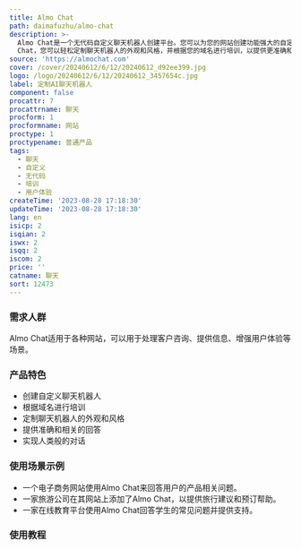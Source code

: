 ```yaml
---
title: Almo Chat
path: daimafuzhu/almo-chat
description: >-
  Almo Chat是一个无代码自定义聊天机器人创建平台。您可以为您的网站创建功能强大的自定义聊天机器人，无需编码经验。通过Almo
  Chat，您可以轻松定制聊天机器人的外观和风格，并根据您的域名进行培训，以提供更准确和相关的回答。聊天机器人可以与用户进行有意义的类人对话，提供信息，解决问题，提高用户体验。选择适合您业务的计划，立即开始！
source: 'https://almochat.com'
cover: /cover/20240612/6/12/20240612_d92ee399.jpg
logo: /logo/20240612/6/12/20240612_3457654c.jpg
label: 定制AI聊天机器人
component: false
procattr: 7
procattrname: 聊天
procform: 1
procformname: 网站
proctype: 1
proctypename: 普通产品
tags:
  - 聊天
  - 自定义
  - 无代码
  - 培训
  - 用户体验
createTime: '2023-08-28 17:18:30'
updateTime: '2023-08-28 17:18:30'
lang: en
isicp: 2
isqian: 2
iswx: 2
isqq: 2
iscom: 2
price: ''
catname: 聊天
sort: 12473
---
```




### 需求人群
Almo Chat适用于各种网站，可以用于处理客户咨询、提供信息、增强用户体验等场景。

### 产品特色
- 创建自定义聊天机器人
- 根据域名进行培训
- 定制聊天机器人的外观和风格
- 提供准确和相关的回答
- 实现人类般的对话

### 使用场景示例
- 一个电子商务网站使用Almo Chat来回答用户的产品相关问题。
- 一家旅游公司在其网站上添加了Almo Chat，以提供旅行建议和预订帮助。
- 一家在线教育平台使用Almo Chat回答学生的常见问题并提供支持。

### 使用教程


  

